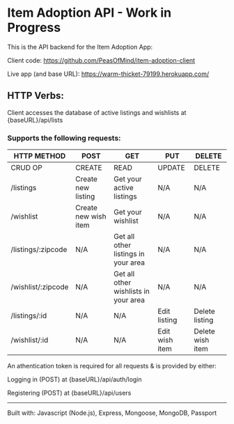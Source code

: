# Item Adoption API - Work in Progress

This is the API backend for the Item Adoption App:

Client code: https://github.com/PeasOfMind/item-adoption-client

Live app (and base URL): https://warm-thicket-79199.herokuapp.com/

## HTTP Verbs:

Client accesses the database of active listings and wishlists at {baseURL}/api/lists

### Supports the following requests:


| HTTP METHOD | POST            | GET       | PUT         | DELETE |
| ----------- | --------------- | --------- | ----------- | ------ |
| CRUD OP     | CREATE          | READ      | UPDATE      | DELETE |
| /listings   | Create new listing | Get your active listings | N/A | N/A |
| /wishlist   | Create new wish item | Get your wishlist | N/A | N/A |
| /listings/:zipcode   | N/A | Get all other listings in your area | N/A | N/A |
| /wishlist/:zipcode   | N/A | Get all other wishlists in your area | N/A | N/A |
| /listings/:id   | N/A | N/A | Edit listing | Delete listing |
| /wishlist/:id   | N/A | N/A | Edit wish item | Delete wish item |

An athentication token is required for all requests & is provided by either:

Logging in (POST) at {baseURL}/api/auth/login 

Registering (POST) at {baseURL}/api/users

---
Built with: Javascript (Node.js), Express, Mongoose, MongoDB, Passport